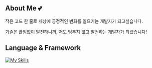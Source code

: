 ## About Me 💕
작은 코드 한 줄로 세상에 긍정적인 변화를 일으키는 개발자가 되고싶습니다.

기술은 끊임없이 발전하니까, 저도 멈추지 않고 발전하는 개발자가 되겠습니다!

## Language & Framework

[![My Skills](https://skillicons.dev/icons?i=html,css,js,ts,java,c,python,react,flutter)](https://skillicons.dev)
